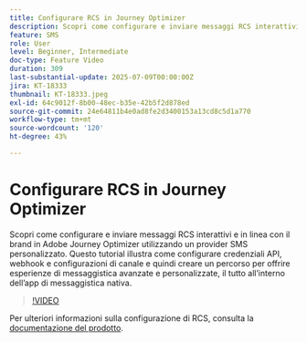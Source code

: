 ```yaml
---
title: Configurare RCS in Journey Optimizer
description: Scopri come configurare e inviare messaggi RCS interattivi e in linea con il brand in Adobe Journey Optimizer utilizzando un provider SMS personalizzato. Questo tutorial illustra come configurare credenziali API, webhook e configurazioni di canale e quindi creare un percorso per offrire esperienze di messaggistica avanzate e personalizzate, il tutto all’interno dell’app di messaggistica nativa.
feature: SMS
role: User
level: Beginner, Intermediate
doc-type: Feature Video
duration: 309
last-substantial-update: 2025-07-09T00:00:00Z
jira: KT-18333
thumbnail: KT-18333.jpeg
exl-id: 64c9012f-8b00-48ec-b35e-42b5f2d878ed
source-git-commit: 24e64811b4e0ad8fe2d3400153a13cd8c5d1a770
workflow-type: tm+mt
source-wordcount: '120'
ht-degree: 43%

---
```


# Configurare RCS in Journey Optimizer

Scopri come configurare e inviare messaggi RCS interattivi e in linea con il brand in Adobe Journey Optimizer utilizzando un provider SMS personalizzato. Questo tutorial illustra come configurare credenziali API, webhook e configurazioni di canale e quindi creare un percorso per offrire esperienze di messaggistica avanzate e personalizzate, il tutto all’interno dell’app di messaggistica nativa.

>[!VIDEO](https://video.tv.adobe.com/v/3464755/?learn=on&enablevpops)

Per ulteriori informazioni sulla configurazione di RCS, consulta la [documentazione del prodotto](https://experienceleague.adobe.com/it/docs/journey-optimizer/using/channels/sms/configure-sms/sms-configuration).
